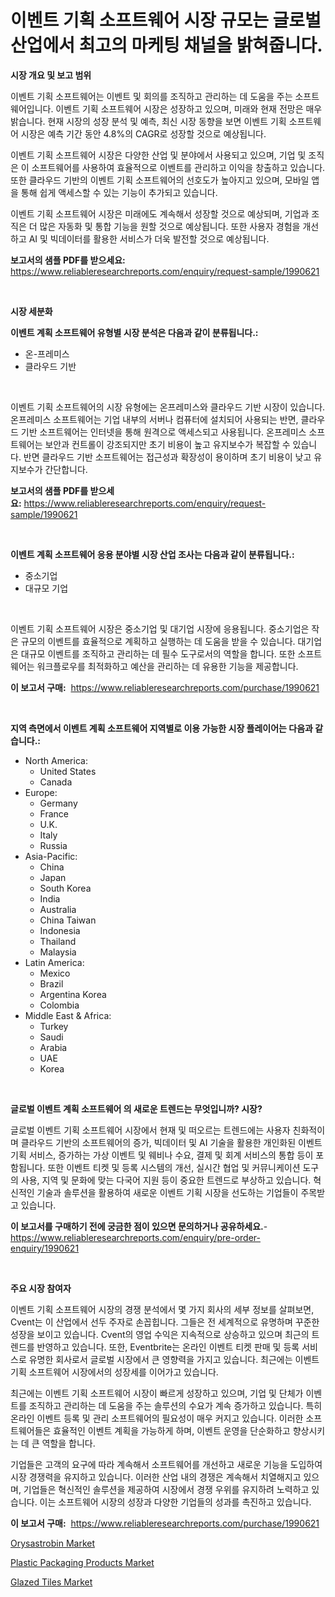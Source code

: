 <p><h1>이벤트 기획 소프트웨어 시장 규모는 글로벌 산업에서 최고의 마케팅 채널을 밝혀줍니다.</h1></p><p><strong>시장 개요 및 보고 범위</strong></p>
<p><p>이벤트 기획 소프트웨어는 이벤트 및 회의를 조직하고 관리하는 데 도움을 주는 소프트웨어입니다. 이벤트 기획 소프트웨어 시장은 성장하고 있으며, 미래와 현재 전망은 매우 밝습니다. 현재 시장의 성장 분석 및 예측, 최신 시장 동향을 보면 이벤트 기획 소프트웨어 시장은 예측 기간 동안 4.8%의 CAGR로 성장할 것으로 예상됩니다. </p><p>이벤트 기획 소프트웨어 시장은 다양한 산업 및 분야에서 사용되고 있으며, 기업 및 조직은 이 소프트웨어를 사용하여 효율적으로 이벤트를 관리하고 이익을 창출하고 있습니다. 또한 클라우드 기반의 이벤트 기획 소프트웨어의 선호도가 높아지고 있으며, 모바일 앱을 통해 쉽게 액세스할 수 있는 기능이 추가되고 있습니다.</p><p>이벤트 기획 소프트웨어 시장은 미래에도 계속해서 성장할 것으로 예상되며, 기업과 조직은 더 많은 자동화 및 통합 기능을 원할 것으로 예상됩니다. 또한 사용자 경험을 개선하고 AI 및 빅데이터를 활용한 서비스가 더욱 발전할 것으로 예상됩니다.</p></p>
<p><strong>보고서의 샘플 PDF를 받으세요:</strong> <a href="https://www.reliableresearchreports.com/enquiry/request-sample/1990621">https://www.reliableresearchreports.com/enquiry/request-sample/1990621</a></p>
<p>&nbsp;</p>
<p><strong>시장 세분화</strong></p>
<p><strong>이벤트 계획 소프트웨어 유형별 시장 분석은 다음과 같이 분류됩니다.:</strong></p>
<p><ul><li>온-프레미스</li><li>클라우드 기반</li></ul></p>
<p>&nbsp;</p>
<p><p>이벤트 기획 소프트웨어의 시장 유형에는 온프레미스와 클라우드 기반 시장이 있습니다. 온프레미스 소프트웨어는 기업 내부의 서버나 컴퓨터에 설치되어 사용되는 반면, 클라우드 기반 소프트웨어는 인터넷을 통해 원격으로 액세스되고 사용됩니다. 온프레미스 소프트웨어는 보안과 컨트롤이 강조되지만 초기 비용이 높고 유지보수가 복잡할 수 있습니다. 반면 클라우드 기반 소프트웨어는 접근성과 확장성이 용이하며 초기 비용이 낮고 유지보수가 간단합니다.</p></p>
<p><strong>보고서의 샘플 PDF를 받으세요:</strong>&nbsp;<a href="https://www.reliableresearchreports.com/enquiry/request-sample/1990621">https://www.reliableresearchreports.com/enquiry/request-sample/1990621</a></p>
<p>&nbsp;</p>
<p><strong> 이벤트 계획 소프트웨어 응용 분야별 시장 산업 조사는 다음과 같이 분류됩니다.:</strong></p>
<p><ul><li>중소기업</li><li>대규모 기업</li></ul></p>
<p>&nbsp;</p>
<p><p>이벤트 기획 소프트웨어 시장은 중소기업 및 대기업 시장에 응용됩니다. 중소기업은 작은 규모의 이벤트를 효율적으로 계획하고 실행하는 데 도움을 받을 수 있습니다. 대기업은 대규모 이벤트를 조직하고 관리하는 데 필수 도구로서의 역할을 합니다. 또한 소프트웨어는 워크플로우를 최적화하고 예산을 관리하는 데 유용한 기능을 제공합니다.</p></p>
<p><strong>이 보고서 구매:</strong>&nbsp; <a href="https://www.reliableresearchreports.com/purchase/1990621">https://www.reliableresearchreports.com/purchase/1990621</a></p>
<p>&nbsp;</p>
<p><strong>지역 측면에서 이벤트 계획 소프트웨어 지역별로 이용 가능한 시장 플레이어는 다음과 같습니다.:</strong></p>
<p><ul>
    <li>
        North America:
        <ul>
            <li>United States</li>
            <li>Canada</li>
        </ul>
    </li>
    <li>
        Europe:
        <ul>
            <li>Germany</li>
            <li>France</li>
            <li>U.K.</li>
            <li>Italy</li>
            <li>Russia</li>
        </ul>
    </li>
    <li>
        Asia-Pacific:
        <ul>
            <li>China</li>
            <li>Japan</li>
            <li>South Korea</li>
            <li>India</li>
            <li>Australia</li>
            <li>China Taiwan</li>
            <li>Indonesia</li>
            <li>Thailand</li>
            <li>Malaysia</li>
        </ul>
    </li>
    <li>
        Latin America:
        <ul>
            <li>Mexico</li>
            <li>Brazil</li>
            <li>Argentina Korea</li>
            <li>Colombia</li>
        </ul>
    </li>
    <li>
        Middle East & Africa:
        <ul>
            <li>Turkey</li>
            <li>Saudi</li>
            <li>Arabia</li>
            <li>UAE</li>
            <li>Korea</li>
        </ul>
    </li>
    </ul></p>
<p>&nbsp;</p>
<p><strong>글로벌 이벤트 계획 소프트웨어 의 새로운 트렌드는 무엇입니까? 시장?</strong></p>
<p><p>글로벌 이벤트 기획 소프트웨어 시장에서 현재 및 떠오르는 트렌드에는 사용자 친화적이며 클라우드 기반의 소프트웨어의 증가, 빅데이터 및 AI 기술을 활용한 개인화된 이벤트 기획 서비스, 증가하는 가상 이벤트 및 웨비나 수요, 결제 및 회계 서비스의 통합 등이 포함됩니다. 또한 이벤트 티켓 및 등록 시스템의 개선, 실시간 협업 및 커뮤니케이션 도구의 사용, 지역 및 문화에 맞는 다국어 지원 등이 중요한 트렌드로 부상하고 있습니다. 혁신적인 기술과 솔루션을 활용하여 새로운 이벤트 기획 시장을 선도하는 기업들이 주목받고 있습니다.</p></p>
<p><strong>이 보고서를 구매하기 전에 궁금한 점이 있으면 문의하거나 공유하세요.</strong>- <a href="https://www.reliableresearchreports.com/enquiry/pre-order-enquiry/1990621">https://www.reliableresearchreports.com/enquiry/pre-order-enquiry/1990621</a></p>
<p>&nbsp;</p>
<p><strong>주요 시장 참여자</strong></p>
<p><p>이벤트 기획 소프트웨어 시장의 경쟁 분석에서 몇 가지 회사의 세부 정보를 살펴보면, Cvent는 이 산업에서 선두 주자로 손꼽힙니다. 그들은 전 세계적으로 유명하며 꾸준한 성장을 보이고 있습니다. Cvent의 영업 수익은 지속적으로 상승하고 있으며 최근의 트렌드를 반영하고 있습니다. 또한, Eventbrite는 온라인 이벤트 티켓 판매 및 등록 서비스로 유명한 회사로서 글로벌 시장에서 큰 영향력을 가지고 있습니다. 최근에는 이벤트 기획 소프트웨어 시장에서의 성장세를 이어가고 있습니다. </p><p>최근에는 이벤트 기획 소프트웨어 시장이 빠르게 성장하고 있으며, 기업 및 단체가 이벤트를 조직하고 관리하는 데 도움을 주는 솔루션의 수요가 계속 증가하고 있습니다. 특히 온라인 이벤트 등록 및 관리 소프트웨어의 필요성이 매우 커지고 있습니다. 이러한 소프트웨어들은 효율적인 이벤트 계획을 가능하게 하며, 이벤트 운영을 단순화하고 향상시키는 데 큰 역할을 합니다.</p><p>기업들은 고객의 요구에 따라 계속해서 소프트웨어를 개선하고 새로운 기능을 도입하여 시장 경쟁력을 유지하고 있습니다. 이러한 산업 내의 경쟁은 계속해서 치열해지고 있으며, 기업들은 혁신적인 솔루션을 제공하여 시장에서 경쟁 우위를 유지하려 노력하고 있습니다. 이는 소프트웨어 시장의 성장과 다양한 기업들의 성과를 촉진하고 있습니다.</p></p>
<p><strong>이 보고서 구매:</strong>&nbsp;&nbsp;<a href="https://www.reliableresearchreports.com/purchase/1990621">https://www.reliableresearchreports.com/purchase/1990621</a></p>
<p><p><a href="https://meowing-lemming-dd3.notion.site/Orysastrobin-Market-Size-Reflecting-a-Forecast-Till-2031-Market-By-Type-By-Application-and-By-Geog-352256dfca24483b9ea94f86afea8c8d">Orysastrobin Market</a></p><p><a href="https://shimmer-gardenia-37a.notion.site/Plastic-Packaging-Products-Market-Research-Report-Provides-thorough-Industry-Overview-which-offers--d2e2b717eb144955871ba44abb7bd04e">Plastic Packaging Products Market</a></p><p><a href="https://cute-banjo-8ca.notion.site/Glazed-Tiles-Market-Analysis-Examines-its-Scope-on-Growth-Opportunities-and-Forecasted-Trends-Spann-925abc6ee0df41ec89d237e9fbb2ffdb">Glazed Tiles Market</a></p></p>
